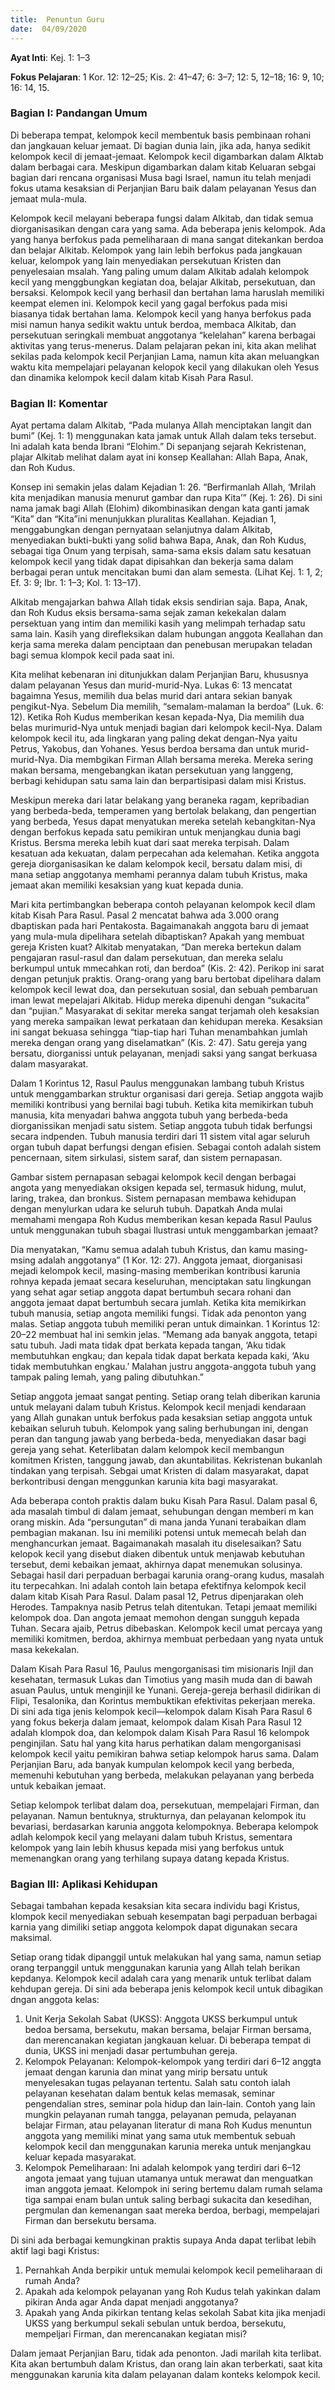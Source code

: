 ```yaml
---
title:  Penuntun Guru
date:  04/09/2020
---
```


**Ayat Inti**: Kej. 1: 1–3

**Fokus Pelajaran**: 1 Kor. 12: 12–25; Kis. 2: 41–47; 6: 3–7; 12: 5, 12–18; 16: 9, 10; 16: 14, 15.

### Bagian I: Pandangan Umum

Di beberapa tempat, kelompok kecil membentuk basis pembinaan rohani dan jangkauan keluar jemaat. Di bagian dunia lain, jika ada, hanya sedikit kelompok kecil di jemaat-jemaat. Kelompok kecil digambarkan dalam Alktab dalam berbagai cara. Meskipun digambarkan dalam kitab Keluaran sebgai bagian dari rencana organisasi Musa bagi Israel, namun itu telah menjadi fokus utama kesaksian di Perjanjian Baru baik dalam pelayanan Yesus dan jemaat mula-mula.

Kelompok kecil melayani beberapa fungsi dalam Alkitab, dan tidak semua diorganisasikan dengan cara yang sama. Ada beberapa jenis kelompok. Ada yang hanya berfokus pada pemeliharaan di mana sangat ditekankan berdoa dan belajar Alkitab. Kelompok yang lain lebih berfokus pada jangkauan keluar, kelompok yang lain menyediakan persekutuan Kristen dan penyelesaian msalah. Yang paling umum dalam Alkitab adalah kelompok kecil yang menggbungkan kegiatan doa, belajar Alkitab, persekutuan, dan bersaksi. Kelompok kecil yang berhasil dan bertahan lama haruslah memiliki keempat elemen ini. Kelompok kecil yang gagal berfokus pada misi biasanya tidak bertahan lama. Kelompok kecil yang hanya berfokus pada misi namun hanya sedikit waktu untuk berdoa, membaca Alkitab, dan persekutuan seringkali membuat anggotanya “kelelahan” karena berbagai aktivitas yang terus-menerus. Dalam pelajaran pekan ini, kita akan melihat sekilas pada kelompok kecil Perjanjian Lama, namun kita akan meluangkan waktu kita mempelajari pelayanan kelopok kecil yang dilakukan oleh Yesus dan dinamika kelompok kecil dalam kitab Kisah Para Rasul.

### Bagian II: Komentar

Ayat pertama dalam Alkitab, “Pada mulanya Allah menciptakan langit dan bumi” (Kej. 1: 1) menggunakan kata jamak untuk Allah dalam teks tersebut. Ini adalah kata benda Ibrani “Elohim.” Di sepanjang sejarah Kekristenan, plajar Alkitab melihat dalam ayat ini konsep Keallahan: Allah Bapa, Anak, dan Roh Kudus.

Konsep ini semakin jelas dalam Kejadian 1: 26. “Berfirmanlah Allah, ‘Mrilah kita menjadikan manusia menurut gambar dan rupa Kita’” (Kej. 1: 26). Di sini nama jamak bagi Allah (Elohim) dikombinasikan dengan kata ganti jamak “Kita” dan “Kita”ini menunjukkan pluralitas Keallahan. Kejadian 1, menggabungkan dengan pernyataan selanjutnya dalam Alkitab, menyediakan bukti-bukti yang solid bahwa Bapa, Anak, dan Roh Kudus, sebagai tiga Onum yang terpisah, sama-sama eksis dalam satu kesatuan kelompok kecil yang tidak dapat dipisahkan dan bekerja sama dalam berbagai peran untuk mencitakan bumi dan alam semesta. (Lihat Kej. 1: 1, 2; Ef. 3: 9; Ibr. 1: 1–3; Kol. 1: 13–17).

Alkitab mengajarkan bahwa Allah tidak eksis sendirian saja. Bapa, Anak, dan Roh Kudus eksis bersama-sama sejak zaman kekekalan dalam persektuan yang intim dan memiliki kasih yang melimpah terhadap satu sama lain. Kasih yang direfleksikan dalam hubungan anggota Keallahan dan kerja sama mereka dalam penciptaan dan penebusan merupakan teladan bagi semua klompok kecil pada saat ini.

Kita melihat kebenaran ini ditunjukkan dalam Perjanjian Baru, khususnya dalam pelayanan Yesus dan murid-murid-Nya. Lukas 6: 13 mencatat bagaimna Yesus, memilih dua belas murid dari antara sekian banyak pengikut-Nya. Sebelum Dia memilih, “semalam-malaman Ia berdoa” (Luk. 6: 12). Ketika Roh Kudus memberikan kesan kepada-Nya, Dia memilih dua belas murimurid-Nya untuk menjadi bagian dari kelompok kecil-Nya. Dalam kelompok kecil itu, ada lingkaran yang paling dekat dengan-Nya yaitu Petrus, Yakobus, dan Yohanes. Yesus berdoa bersama dan untuk murid-murid-Nya. Dia membgikan Firman Allah bersama mereka. Mereka sering makan bersama, mengebangkan ikatan persekutuan yang langgeng, berbagi kehidupan satu sama lain dan berpartisipasi dalam misi Kristus.

Meskipun mereka dari latar belakang yang beraneka ragam, kepribadian yang berbeda-beda, temperamen yang bertolak belakang, dan pengertian yang berbeda, Yesus dapat menyatukan mereka setelah kebangkitan-Nya dengan berfokus kepada satu pemikiran untuk menjangkau dunia bagi Kristus. Bersma mereka lebih kuat dari saat mereka terpisah. Dalam kesatuan ada kekuatan, dalam perpecahan ada kelemahan. Ketika anggota gereja diorganisasikan ke dalam kelompok kecil, bersatu dalam misi, di mana setiap anggotanya memhami perannya dalam tubuh Kristus, maka jemaat akan memiliki kesaksian yang kuat kepada dunia.

Mari kita pertimbangkan beberapa contoh pelayanan kelompok kecil dlam kitab Kisah Para Rasul. Pasal 2 mencatat bahwa ada 3.000 orang dbaptiskan pada hari Pentakosta. Bagaimanakah anggota baru di jemaat yang mula-mula dipelihara setelah dibaptiskan? Apakah yang membuat gereja Kristen kuat? Alkitab menyatakan, “Dan mereka bertekun dalam pengajaran rasul-rasul dan dalam persekutuan, dan mereka selalu berkumpul untuk mmecahkan roti, dan berdoa” (Kis. 2: 42). Perikop ini sarat dengan petunjuk praktis. Orang-orang yang baru bertobat dipelihara dalam kelompok kecil lewat doa, dan persekutuan sosial, dan sebuah pembaruan iman lewat mepelajari Alkitab. Hidup mereka dipenuhi dengan “sukacita” dan “pujian.” Masyarakat di sekitar mereka sangat terjamah oleh kesaksian yang mereka sampaikan lewat perkataan dan kehidupan mereka. Kesaksian ini sangat bekuasa sehingga “tiap-tiap hari Tuhan menambahkan jumlah mereka dengan orang yang diselamatkan” (Kis. 2: 47). Satu gereja yang bersatu, diorganissi untuk pelayanan, menjadi saksi yang sangat berkuasa dalam masyarakat.

Dalam 1 Korintus 12, Rasul Paulus menggunakan lambang tubuh Kristus untuk menggambarkan struktur organisasi dari gereja. Setiap anggota wajib memiliki kontribusi yang bernilai bagi tubuh. Ketika kita memikirkan tubuh manusia, kita menyadari bahwa anggota tubuh yang berbeda-beda diorganissikan menjadi satu sistem. Setiap anggota tubuh tidak berfungsi secara indpenden. Tubuh manusia terdiri dari 11 sistem vital agar seluruh organ tubuh dapat berfungsi dengan efisien. Sebagai contoh adalah sistem pencernaan, sitem sirkulasi, sistem saraf, dan sistem pernapasan.

Gambar sistem pernapasan sebagai kelompok kecil dengan berbagai angota yang menyediakan oksigen kepada sel, termasuk hidung, mulut, laring, trakea, dan bronkus. Sistem pernapasan membawa kehidupan dengan menylurkan udara ke seluruh tubuh. Dapatkah Anda mulai memahami mengapa Roh Kudus memberikan kesan kepada Rasul Paulus untuk menggunakan tubuh sbagai Ilustrasi untuk menggambarkan jemaat?

Dia menyatakan, “Kamu semua adalah tubuh Kristus, dan kamu masing-msing adalah anggotanya” (1 Kor. 12: 27). Anggota jemaat, diorganisasi mejadi kelompok kecil, masing-masing memberikan kontribusi karunia rohnya kepada jemaat secara keseluruhan, menciptakan satu lingkungan yang sehat agar setiap anggota dapat bertumbuh secara rohani dan anggota jemaat dapat bertumbuh secara jumlah. Ketika kita memikirkan tubuh manusia, setiap angota memiliki fungsi. Tidak ada penonton yang malas. Setiap anggota tubuh memiliki peran untuk dimainkan. 1 Korintus 12: 20–22 membuat hal ini semkin jelas. “Memang ada banyak anggota, tetapi satu tubuh. Jadi mata tidak dpat berkata kepada tangan, ‘Aku tidak membutuhkan engkau; dan kepala tidak dapat berkata kepada kaki, ‘Aku tidak membutuhkan engkau.’ Malahan justru anggota-anggota tubuh yang tampak paling lemah, yang paling dibutuhkan.”

Setiap anggota jemaat sangat penting. Setiap orang telah diberikan karunia untuk melayani dalam tubuh Kristus. Kelompok kecil menjadi kendaraan yang Allah gunakan untuk berfokus pada kesaksian setiap anggota untuk kebaikan seluruh tubuh. Kelompok yang saling berhubungan ini, dengan peran dan tangung jawab yang berbeda-beda, menyediakan dasar bagi gereja yang sehat. Keterlibatan dalam kelompok kecil membangun komitmen Kristen, tanggung jawab, dan akuntabilitas. Kekristenan bukanlah tindakan yang terpisah. Sebgai umat Kristen di dalam masyarakat, dapat berkontribusi dengan menggunkan karunia kita bagi masyarakat.

Ada beberapa contoh praktis dalam buku Kisah Para Rasul. Dalam pasal  6, ada masalah timbul di dalam jemaat, sehubungan dengan memberi m kan orang miskin. Ada “persungutan” di mana janda Yunani terabaikan dlam pembagian makanan. Isu ini memiliki potensi untuk memecah belah dan menghancurkan jemaat. Bagaimanakah masalah itu diselesaikan? Satu kelopok kecil yang disebut diaken dibentuk untuk menjawab kebutuhan tersebut, demi kebaikan jemaat, akhirnya dapat menemukan solusinya. Sebagai hasil dari perpaduan berbagai karunia orang-orang kudus, masalah itu terpecahkan. Ini adalah contoh lain betapa efektifnya kelompok kecil dalam kitab Kisah Para Rasul. Dalam pasal 12, Petrus dipenjarakan oleh Herodes. Tampaknya nasib Petrus telah ditentukan. Tetapi jemaat memiliki kelompok doa. Dan angota jemaat memohon dengan sungguh kepada Tuhan. Secara ajaib, Petrus dibebaskan. Kelompok kecil umat percaya yang memiliki komitmen, berdoa, akhirnya membuat perbedaan yang nyata untuk masa kekekalan.

Dalam Kisah Para Rasul 16, Paulus mengorganisasi tim misionaris Injil dan kesehatan, termasuk Lukas dan Timotius yang masih muda dan di bawah asuan Paulus, untuk menginjil ke Yunani. Gereja-gereja berhasil didirikan di Flipi, Tesalonika, dan Korintus membuktikan efektivitas pekerjaan mereka. Di sini ada tiga jenis kelompok kecil—kelompok dalam Kisah Para Rasul 6 yang fokus bekerja dalam jemaat, kelompok dalam Kisah Para Rasul 12 adalah klompok doa, dan kelompok dalam Kisah Para Rasul 16 kelompok penginjilan. Satu hal yang kita harus perhatikan dalam mengorganisasi kelompok kecil yaitu pemikiran bahwa setiap kelompok harus sama. Dalam Perjanjian Baru, ada banyak kumpulan kelompok kecil yang berbeda, memenuhi kebutuhan yang berbeda, melakukan pelayanan yang berbeda untuk kebaikan jemaat.

Setiap kelompok terlibat dalam doa, persekutuan, mempelajari Firman, dan pelayanan. Namun bentuknya, strukturnya, dan pelayanan kelompok itu bevariasi, berdasarkan karunia anggota kelompoknya. Beberapa kelompok adlah kelompok kecil yang melayani dalam tubuh Kristus, sementara kelompok yang lain lebih khusus kepada misi yang berfokus untuk memenangkan orang yang terhilang supaya datang kepada Kristus.

### Bagian III: Aplikasi Kehidupan

Sebagai tambahan kepada kesaksian kita secara individu bagi Kristus, klompok kecil menyediakan sebuah kesempatan bagi perpaduan berbagai karnia yang dimiliki setiap anggota kelompok dapat digunakan secara maksimal.

Setiap orang tidak dipanggil untuk melakukan hal yang sama, namun setiap orang terpanggil untuk menggunakan karunia yang Allah telah berikan kepdanya. Kelompok kecil adalah cara yang menarik untuk terlibat dalam kehdupan gereja. Di sini ada beberapa jenis kelompok kecil untuk dibagikan dngan anggota kelas:

1.	Unit Kerja Sekolah Sabat (UKSS): Anggota UKSS berkumpul untuk bedoa bersama, bersekutu, makan bersama, belajar Firman bersama, dan merencanakan kegiatan jangkauan keluar. Di beberapa tempat di dunia, UKSS ini menjadi dasar pertumbuhan gereja.
2.	Kelompok Pelayanan: Kelompok-kelompok yang terdiri dari 6–12 anggta jemaat dengan karunia dan minat yang mirip bersatu untuk menyelesakan tugas pelayanan tertentu. Salah satu contoh ialah pelayanan kesehatan dalam bentuk kelas memasak, seminar pengendalian stres, seminar pola hidup dan lain-lain. Contoh yang lain mungkin pelayanan rumah tangga, pelayanan pemuda, pelayanan belajar Firman, atau pelayanan literatur di mana Roh Kudus menuntun anggota yang memiliki minat yang sama utuk membentuk sebuah kelompok kecil dan menggunakan karunia mereka untuk menjangkau keluar kepada masyarakat.
3.	Kelompok Pemeliharaan: Ini adalah kelompok yang terdiri dari 6–12 angota jemaat yang tujuan utamanya untuk merawat dan menguatkan iman anggota jemaat. Kelompok ini sering bertemu dalam rumah selama tiga sampai enam bulan untuk saling berbagi sukacita dan kesedihan, pergmulan dan kemenangan saat mereka berdoa, berbagi, mempelajari Firman dan bersekutu bersama.

Di sini ada berbagai kemungkinan praktis supaya Anda dapat terlibat lebih aktif lagi bagi Kristus:

1.	Pernahkah Anda berpikir untuk memulai kelompok kecil pemeliharaan di rumah Anda?
2.	Apakah ada kelompok pelayanan yang Roh Kudus telah yakinkan dalam pikiran Anda agar Anda dapat menjadi anggotanya?
3.	Apakah yang Anda pikirkan tentang kelas sekolah Sabat kita jika menjadi UKSS yang berkumpul sekali sebulan untuk berdoa, bersekutu, mempeljari Firman, dan merencanakan kegiatan misi?

Dalam jemaat Perjanjian Baru, tidak ada penonton. Jadi marilah kita terlibat. Kita akan bertumbuh dalam Kristus, dan orang lain akan terberkati, saat kita menggunakan karunia kita dalam pelayanan dalam konteks kelompok kecil.